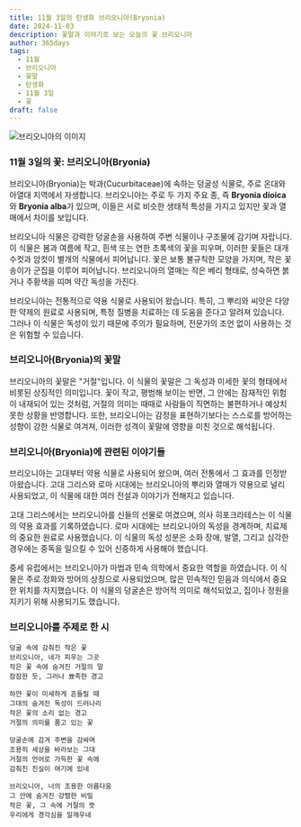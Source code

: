 ```yaml
---
title: 11월 3일의 탄생화 브리오니아(Bryonia)
date: 2024-11-03
description: 꽃말과 이야기로 보는 오늘의 꽃 브리오니아
author: 365days
tags:
  - 11월
  - 브리오니아
  - 꽃말
  - 탄생화
  - 11월 3일
  - 꽃
draft: false
---
```


![브리오니아의 이미지](https://cdn.pixabay.com/photo/2022/05/13/10/21/bryonia-7193340_1280.jpg#center)


### 11월 3일의 꽃: 브리오니아(Bryonia)

브리오니아(Bryonia)는 박과(Cucurbitaceae)에 속하는 덩굴성 식물로, 주로 온대와 아열대 지역에서 자생합니다. 브리오니아는 주로 두 가지 주요 종, 즉 **Bryonia dioica**와 **Bryonia alba**가 있으며, 이들은 서로 비슷한 생태적 특성을 가지고 있지만 꽃과 열매에서 차이를 보입니다.

브리오니아 식물은 강력한 덩굴손을 사용하여 주변 식물이나 구조물에 감기며 자랍니다. 이 식물은 봄과 여름에 작고, 흰색 또는 연한 초록색의 꽃을 피우며, 이러한 꽃들은 대개 수컷과 암컷이 별개의 식물에서 피어납니다. 꽃은 보통 불규칙한 모양을 가지며, 작은 꽃송이가 군집을 이루어 피어납니다. 브리오니아의 열매는 작은 베리 형태로, 성숙하면 붉거나 주황색을 띠며 약간 독성을 가진다.

브리오니아는 전통적으로 약용 식물로 사용되어 왔습니다. 특히, 그 뿌리와 씨앗은 다양한 약제의 원료로 사용되며, 특정 질병을 치료하는 데 도움을 준다고 알려져 있습니다. 그러나 이 식물은 독성이 있기 때문에 주의가 필요하며, 전문가의 조언 없이 사용하는 것은 위험할 수 있습니다.

### 브리오니아(Bryonia)의 꽃말

브리오니아의 꽃말은 "거절"입니다. 이 식물의 꽃말은 그 독성과 미세한 꽃의 형태에서 비롯된 상징적인 의미입니다. 꽃이 작고, 평범해 보이는 반면, 그 안에는 잠재적인 위험이 내재되어 있는 것처럼, 거절의 의미는 때때로 사람들이 직면하는 불편하거나 예상치 못한 상황을 반영합니다. 또한, 브리오니아는 감정을 표현하기보다는 스스로를 방어하는 성향이 강한 식물로 여겨져, 이러한 성격이 꽃말에 영향을 미친 것으로 해석됩니다.

### 브리오니아(Bryonia)에 관련된 이야기들

브리오니아는 고대부터 약용 식물로 사용되어 왔으며, 여러 전통에서 그 효과를 인정받아왔습니다. 고대 그리스와 로마 시대에는 브리오니아의 뿌리와 열매가 약용으로 널리 사용되었고, 이 식물에 대한 여러 전설과 이야기가 전해지고 있습니다.

고대 그리스에서는 브리오니아를 신들의 선물로 여겼으며, 의사 히포크라테스는 이 식물의 약용 효과를 기록하였습니다. 로마 시대에는 브리오니아의 독성을 경계하며, 치료제의 중요한 원료로 사용했습니다. 이 식물의 독성 성분은 소화 장애, 발열, 그리고 심각한 경우에는 중독을 일으킬 수 있어 신중하게 사용해야 했습니다.

중세 유럽에서는 브리오니아가 마법과 민속 의학에서 중요한 역할을 하였습니다. 이 식물은 주로 정화와 방어의 상징으로 사용되었으며, 많은 민속적인 믿음과 의식에서 중요한 위치를 차지했습니다. 이 식물의 덩굴손은 방어적 의미로 해석되었고, 집이나 정원을 지키기 위해 사용되기도 했습니다.

### 브리오니아를 주제로 한 시


	덩굴 속에 감춰진 작은 꽃
	브리오니아, 네가 피우는 그곳
	작은 꽃 속에 숨겨진 거절의 말
	잠잠한 듯, 그러나 뾰족한 경고
	
	하얀 꽃이 미세하게 흔들릴 때
	그대의 숨겨진 독성이 드러나리
	작은 꽃의 소리 없는 경고
	거절의 의미를 품고 있는 꽃
	
	덩굴손에 감겨 주변을 감싸며
	조용히 세상을 바라보는 그대
	거절의 언어로 가득한 꽃 속에
	감춰진 진실이 여기에 있네
	
	브리오니아, 너의 조용한 아름다움
	그 안에 숨겨진 강렬한 비밀
	작은 꽃, 그 속에 거절의 뜻
	우리에게 경각심을 일깨우네